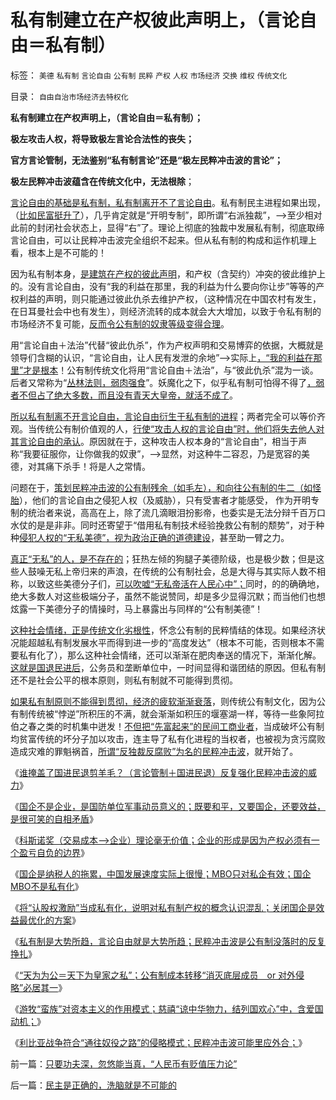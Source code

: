 # 私有制建立在产权彼此声明上，（言论自由＝私有制）

标签： `美德` `私有制` `言论自由` `公有制` `民粹` `产权` `人权` `市场经济` `交换` `维权` `传统文化` 

目录： `自由自治市场经济去特权化`

**私有制建立在产权声明上，（言论自由＝私有制）；**

**极左攻击人权，将导致极左言论合法性的丧失；**

**官方言论管制，无法鉴别“私有制言论”还是“极左民粹冲击波的言论”；**

**极左民粹冲击波蕴含在传统文化中，无法根除**；

[言论自由的基础是私有制，私有制离开不了言论自由](../../../2011/11/6/私有制是大势所趋，言论自由就是大势所趋；.md)。私有制民主进程如果出现，（[比如民富挺升了](../../../2011/9/21/民富是测算民主的量化指标.md)），几乎肯定就是“开明专制”，即所谓“右派独裁”，——>至少相对此前的封闭社会状态上，显得“右”了。理论上彻底的独裁中发展私有制，彻底取缔言论自由，可以让民粹冲击波完全组织不起来。但从私有制的构成和运作机理上看，根本上是不可能的！

因为私有制本身，[是建筑在产权的彼此声明](../../../2011/7/20/私有制与奴隶制的矛盾和unfair的含义.md)，和产权（含契约）冲突的彼此维护上的。没有言论自由，没有“我的利益在那里，我的利益为什么要向你让步”等等的产权利益的声明，则只能通过彼此仇杀去维护产权，（这种情况在中国农村有发生，在日耳曼社会中也有发生），则经济流转的成本就会大大增加，以致于令私有制的市场经济不复可能，[反而令公有制的奴隶等级变得合理](../../../2011/7/23/奴隶制的生存危难环境中的积极意义.md)。

用“言论自由＋法治”代替“彼此仇杀”，作为产权声明和交易博弈的依据，大概就是领导们含糊的认识，“言论自由，让人民有发泄的余地”——>实际上[，“我的利益在那里”才是根本](../../../2009/7/7/温总理教导我们：老百姓要争取自已的利益.md)！公有制传统文化将用“言论自由＋法治”，与“彼此仇杀”混为一谈。后者又常称为“[丛林法则，弱肉强食](../../../2010/12/23/进化论“近种相残”人类最严重和人类纪.md)”。妖魔化之下，似乎私有制可怕得不得了[，弱者不但占了绝大多数，而且没有青天大皇帝，就活不成了](../../../2011/5/31/替天行道“向弱者倾斜”的封建伦理.md)。

[所以私有制离不开言论自由，言论自由衍生于私有制的进程](../../../2011/11/2/言论自由是私有制的产物，公有制适用一言堂.md)；两者完全可以等价齐观。当传统公有制价值观的人，[行使“攻击人权的言论自由”时，他们将失去他人对其言论自由的承认](../../../2009/11/9/天赋人权，还是天赋发言权.md)。原因就在于，这种攻击人权本身的“言论自由”，相当于声称“我要征服你，让你做我的奴隶”，——>显然，对这种牛二容忍，乃是宽容的美德，对其痛下杀手！将是人之常情。

问题在于，[策划民粹冲击波的公有制残余（如毛左），和向往公有制的牛二（如怪胎](../../../2011/11/4/民粹冲击波的凶险和成因.md)），他们的言论自由之侵犯人权（及威胁），只有受害者才能感受，
作为开明专制的统治者来说，高高在上，除了流几滴眼泪扮影帝，也委实是无法分辩千百万口水仗的是是非非。同时还寄望于“借用私有制技术经验挽救公有制的颓势”，对于种种[侵犯人权的“无私美德”，视为政治正确的道德建设](http://darthvad.blog.163.com/blog/static/53399470201110211210165/)，甚至助一臂之力。

[真正“无私”的人，是不存在的](../../../2009/7/15/特权卫士高尚道德情操背后的小小自私.md)；狂热左倾的狗腿子美德阶级，也是极少数；但是这些人鼓噪无私上帝归来的声浪，在传统的公有制社会，总是大得与其实际人数不相称，以致这些美德分子们，[可以吹嘘“无私帝活在人民心中”；](../../../2011/1/18/欲求无私大帝，将获一代老千.md)同时，的的确确地，绝大多数人对这些极端分子，虽然不能说赞同，却是多少显得沉默；而当他们也想炫露一下美德分子的情操时，马上暴露出与同样的“公有制美德”！

[这种社会情绪，正是传统文化劣根性](../../../2011/6/1/“大公无私”是至善还是至恶？.md)，怀念公有制的民粹情结的体现。如果经济状况能超越私有制发展水平而得到进一步的“高度发达”（根本不可能，否则根本不需要私有化了），那么这种社会情绪，还可以渐渐在肥肉奉送的情况下，渐渐化解。[这就是国退民进后](../../../2010/2/22/为什么三亚春节晒白肉成为时尚.md)，公务员和垄断单位中，一时间显得和谐团结的原因。但私有制还不是社会公平的根本原则，则私有制就不可能得到贯彻。

[如果私有制原则不能得到贯彻，经济的疲软渐渐衰落](../../../2011/10/30/脱离私有制的“民主”将毁于民粹冲击波.md)，则传统公有制文化，因为公有制传统被“悖逆”所积压的不满，就会渐渐如积压的堰塞湖一样，等待一些象阿拉伯之春之类的时机集中迸发！[不但把“先富起来”的民间工商业者](../../../2011/10/16/阶级斗争中的大脑急转弯，攻击无权的小平民.md)，当成破坏公有制均贫富传统的坏分子加以攻击，连主导了私有化进程的当权者，也被视为贪污腐败造成灾难的罪魁祸首，[所谓“反独裁反腐败”为名的民粹冲击波](../../../2011/11/4/“阶级斗争观念”是一个BUG.md)，就开始了。

《[谁掩盖了国进民退剪羊毛？（言论管制＋国进民退）反复强化民粹冲击波的威力](../../../2011/11/5/谁掩盖了国进民退的剪羊毛？.md)》

《[国企不是企业，是国防单位军事动员意义的；既要和平，又要国企，还要效益，是很可笑的自相矛盾](../../../2011/11/5/国企名“企”不是企业，国企是国防单位.md)》

《[科斯诺奖（交易成本——>企业）理论毫无价值；企业的形成是因为产权必须有一个盈亏自负的边界](../../../2011/11/5/科斯诺奖（交易成本－企业边界）理论是错误的.md)》

《[国企是纳税人的拖累，中国发展速度实际上很慢；MBO只对私企有效；国企MBO不是私有化](../../../2011/11/6/MBO只对私企有效；国企MBO不是私有化.md)》

《[将“认股权激励”当成私有化，说明对私有制产权的概念认识混乱；关闭国企是效益最优化的方案](../../../2011/11/6/糊里糊涂地闹民主，不如摸着石头过河！.md)》

《[私有制是大势所趋，言论自由就是大势所趋；民粹冲击波是公有制没落时的反复挣扎](../../../2011/11/6/私有制是大势所趋，言论自由就是大势所趋；.md)》

《[“天为为公＝天下为皇家之私”；公有制成本转移“消灭底层成员　or
对外侵略”必居其一](../../../2011/11/7/公有制低效益必须成本转移，“灾难　or&nbsp;侵略”必居其一.md)》

《[游牧“蛮族”对资本主义的作用模式；慈禧“谅中华物力，结列国欢心”中，含爱国动机；](../../../2011/11/7/慈禧“谅中华物力”中爱国动机.md)》

《[利比亚战争符合“通往奴役之路”的侵略模式；民粹冲击波可能里应外合；](../../../2011/11/7/利比亚战争的侵略模式，民粹冲击波可能里应外合.md)》

前一篇：[只要功夫深，忽悠能当真，“人民币有贬值压力论”](../../../2011/11/7/只要功夫深，忽悠能当真，“人民币有贬值压力论”.md)

后一篇：[民主是正确的，洗脑就是不可能的](../../../2011/11/8/民主是正确的，洗脑就是不可能的.md)
